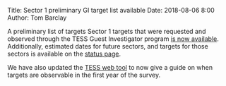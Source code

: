 Title: Sector 1 preliminary GI target list available
Date: 2018-08-06 8:00
Author: Tom Barclay

A preliminary list of targets Sector 1 targets that were requested and observed through the TESS Guest Investigator program [is now available](approved-programs.html). Additionally, estimated dates for future sectors, and targets for those sectors is available on the [status page](https://outerspace.stsci.edu/display/TESS/TESS+Holdings+Available+by+MAST+Service).

We have also updated the [TESS web tool](https://heasarc.gsfc.nasa.gov/wsgi-scripts/TESS/TESS-point_Web_Tool/TESS-point_Web_Tool/wtv_v2.0.py) to now give a guide on when targets are observable in the first year of the survey.